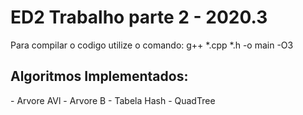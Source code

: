 # ED2 Trabalho parte 2 - 2020.3

Para compilar o codigo utilize o comando:
g++ *.cpp *.h -o main -O3
## Algoritmos Implementados:
\- Arvore AVl
\- Arvore B
\- Tabela Hash
\- QuadTree